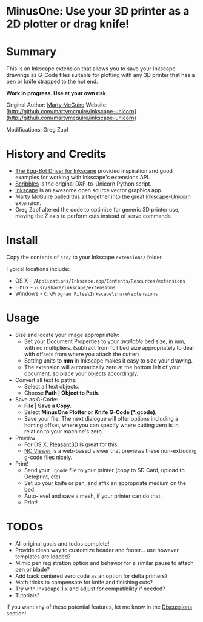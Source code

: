 MinusOne: Use your 3D printer as a 2D plotter or drag knife!
===========================================

Summary
=======

This is an Inkscape extension that allows you to save your Inkscape drawings as
G-Code files suitable for plotting with any 3D printer that has a pen or knife strapped to the hot end.

**Work in progress.  Use at your own risk.**

Original Author: [Marty McGuire](http://github.com/martymcguire)
Website: [http://github.com/martymcguire/inkscape-unicorn](http://github.com/martymcguire/inkscape-unicorn)

Modifications: Greg Zapf

History and Credits
=======

* [The Egg-Bot Driver for Inkscape](http://code.google.com/p/eggbotcode/) provided inspiration and good examples for working with Inkscape's extensions API.
* [Scribbles](https://github.com/makerbot/Makerbot/tree/master/Unicorn/Scribbles%20Scripts) is the original DXF-to-Unicorn Python script.
* [Inkscape](http://www.inkscape.org/) is an awesome open source vector graphics app.
* Marty McGuire pulled this all together into the great [Inkscape-Unicorn](http://github.com/martymcguire/inkscape-unicorn) extension.
* Greg Zapf altered the code to optimize for generic 3D printer use, moving the Z axis to perform cuts instead of servo commands.

Install
=======

Copy the contents of `src/` to your Inkscape `extensions/` folder.

Typical locations include:

* OS X - `/Applications/Inkscape.app/Contents/Resources/extensions`
* Linux - `/usr/share/inkscape/extensions`
* Windows - `C:\Program Files\Inkscape\share\extensions`

Usage
=====

* Size and locate your image appropriately:
	* Set your Document Properties to your *available* bed size, in mm, with no multipliers. (subtract from full bed size appropriately to deal with offsets from where you attach the cutter)
	* Setting units to **mm** in Inkscape makes it easy to size your drawing.
	* The extension will automatically zero at the bottom left of your document, so place your objects accordingly.
* Convert all text to paths:
	* Select all text objects.
	* Choose **Path | Object to Path**.
* Save as G-Code:
	* **File | Save a Copy**.
	* Select **MinusOne Plotter or Knife G-Code (\*.gcode)**.
	* Save your file.  The next dialogue will offer options including a homing offset, where you can specify where cutting zero is in relation to your machine's zero.
* Preview
	* For OS X, [Pleasant3D](http://www.pleasantsoftware.com/developer/pleasant3d/index.shtml) is great for this.
	* [NC Viewer](https://ncviewer.com/) is a web-based viewer that previews these non-extruding g-code files nicely.
* Print!
	* Send your `.gcode` file to your printer (copy to SD Card, upload to Octoprint, etc)
	* Set up your knife or pen, and affix an appropriate medium on the bed.
	* Auto-level and save a mesh, if your printer can do that.
	* Print!

TODOs
=====
* All original goals and todos complete!
* Provide clean way to customize header and footer... use however templates are loaded?
* Mimic pen registration option and behavior for a similar pause to attach pen or blade?
* Add back centered zero code as an option for delta printers?
* Math tricks to compensate for knife and finishing cuts?
* Try with Inkscape 1.x and adjust for compatibility if needed?
* Tutorials?

If you want any of these potential features, let me know in the [Discussions](https://github.com/Teknost/MinusOne/discussions) section!
